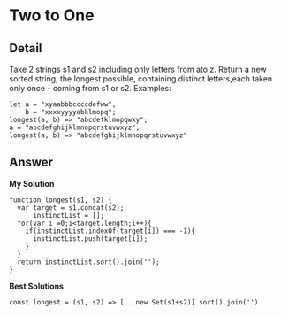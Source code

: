 # Two to One
## Detail
Take 2 strings s1 and s2 including only letters from ato z. Return a new sorted string, the longest possible, containing distinct letters,each taken only once - coming from s1 or s2. 
Examples: 
```
let a = "xyaabbbccccdefww",
    b = "xxxxyyyyabklmopq";
longest(a, b) => "abcdefklmopqwxy";
a = "abcdefghijklmnopqrstuvwxyz";
longest(a, b) => "abcdefghijklmnopqrstuvwxyz"
```
## Answer
**My Solution**
```
function longest(s1, s2) {
  var target = s1.concat(s2);
      instinctList = [];
  for(var i =0;i<target.length;i++){
    if(instinctList.indexOf(target[i]) === -1){
      instinctList.push(target[i]);
    }
  }
  return instinctList.sort().join('');
}
```
**Best Solutions**
```
const longest = (s1, s2) => [...new Set(s1+s2)].sort().join('')
```
